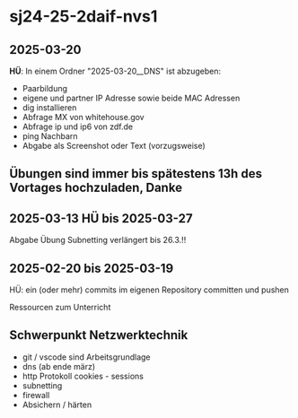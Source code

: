 # sj24-25-2daif-nvs1

## 2025-03-20

**HÜ**: In einem Ordner "2025-03-20__DNS" ist abzugeben:

- Paarbildung
- eigene und partner IP Adresse sowie beide MAC Adressen
- dig installieren
- Abfrage MX von whitehouse.gov
- Abfrage ip und ip6 von zdf.de
- ping Nachbarn
- Abgabe als Screenshot oder Text (vorzugsweise)

## Übungen sind immer bis spätestens 13h des Vortages hochzuladen, Danke

## 2025-03-13 HÜ bis 2025-03-27

Abgabe Übung Subnetting verlängert bis 26.3.!!

## 2025-02-20 bis 2025-03-19

HÜ: ein (oder mehr) commits im eigenen Repository
committen und pushen

Ressourcen zum Unterricht

## Schwerpunkt Netzwerktechnik

- git / vscode sind Arbeitsgrundlage
- dns (ab ende märz)
- http Protokoll cookies - sessions
- subnetting
- firewall
- Absichern / härten
